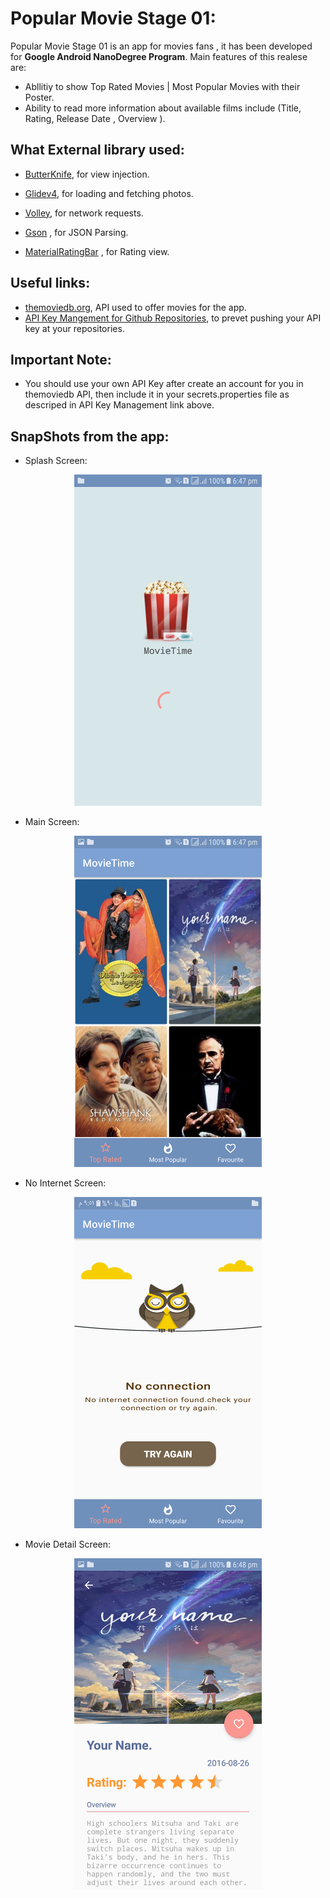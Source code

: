 # Popular Movie Stage 01:


Popular Movie Stage 01 is an app for movies fans , it has been developed for **Google Android NanoDegree Program**.
Main features of this realese are:
* Abllitiy to show Top Rated Movies | Most Popular Movies with their Poster.
* Ability to read more information about available films include (Title, Rating, Release Date , Overview ).


What External library used:
-------

* [ButterKnife](http://jakewharton.github.io/butterknife/), for view injection.

* [Glidev4](http://bumptech.github.io/glide/doc/getting-started.html), for loading and fetching photos.

* [Volley](https://developer.android.com/training/volley/index.html), for network requests.

* [Gson](https://github.com/google/gson) , for JSON Parsing.

* [MaterialRatingBar](https://github.com/DreaminginCodeZH/MaterialRatingBar) , for Rating view.


Useful links:
-------

* [themoviedb.org](https://www.themoviedb.org/documentation/api), API used to offer movies for the app. 
* [API Key Mangement for Github Repositories](https://gist.github.com/curioustechizen/9f7d745f9f5f51355bd6), to prevet pushing your API key at your repositories.

Important Note:
-------
* You should use your own API Key after create an account for you in themoviedb API, then include it in your secrets.properties file as descriped in API Key Management link above.

SnapShots from the app:
-------
* Splash Screen:

<p align="center">
  <img src="./images/activity_splash.png" width="300" height="530" />  
</p>

* Main Screen:

<p align="center">
  <img src="./images/activity_main.png" width="300" height="530" />
</p>

* No Internet Screen:

<p align="center">
  <img src="./images/screen_no_internet.png" width="300" height="530" />
</p>


* Movie Detail Screen:

<p align="center">
<img src="./images/activity_detail.png" width="300" height="530" />
</p>



